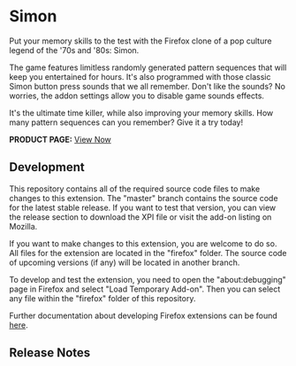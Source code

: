 # Simon
Put your memory skills to the test with the Firefox clone of a pop culture legend of the '70s and '80s: Simon.

The game features limitless randomly generated pattern sequences that will keep you entertained for hours. It's also programmed with those classic Simon button press sounds that we all remember. Don't like the sounds? No worries, the addon settings allow you to disable game sounds effects.

It's the ultimate time killer, while also improving your memory skills. How many pattern sequences can you remember? Give it a try today!

**PRODUCT PAGE:** [View Now](https://addons.mozilla.org/firefox/addon/simon/)

## Development
This repository contains all of the required source code files to make changes to this extension. The "master" branch contains the source code for the latest stable release. If you want to test that version, you can view the release section to download the XPI file or visit the add-on listing on Mozilla.

If you want to make changes to this extension, you are welcome to do so. All files for the extension are located in the "firefox" folder. The source code of upcoming versions (if any) will be located in another branch.

To develop and test the extension, you need to open the "about:debugging" page in Firefox and select "Load Temporary Add-on". Then you can select any file within the "firefox" folder of this repository.

Further documentation about developing Firefox extensions can be found [here](https://developer.mozilla.org/docs/Mozilla/Add-ons/WebExtensions/Your_first_WebExtension).

## Release Notes

